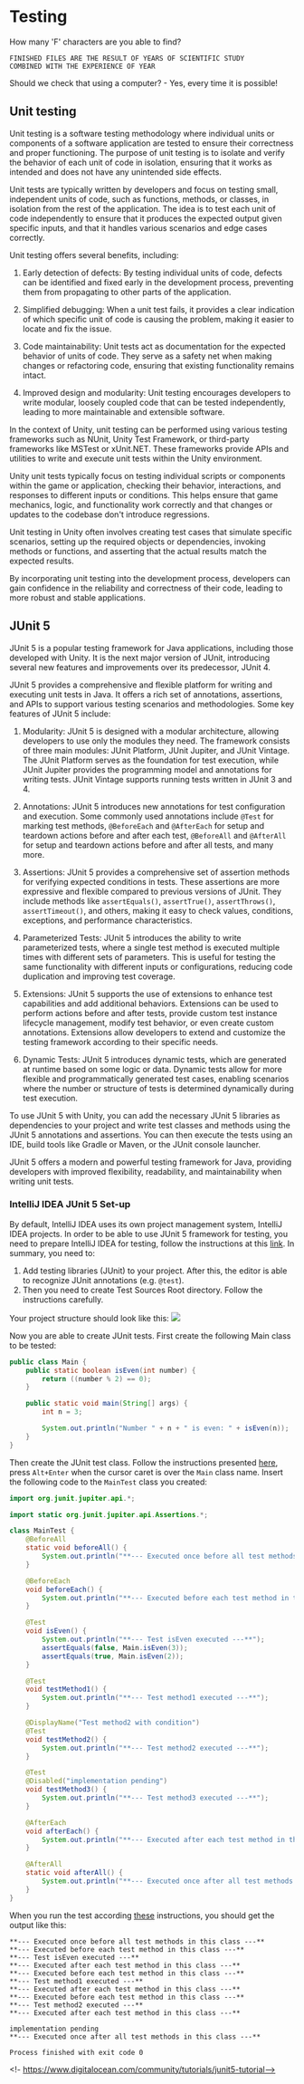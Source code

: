 # Testing

How many 'F' characters are you able to find?
```text
FINISHED FILES ARE THE RESULT OF YEARS OF SCIENTIFIC STUDY
COMBINED WITH THE EXPERIENCE OF YEAR
```
Should we check that using a computer? - Yes, every time it is possible!

## Unit testing

Unit testing is a software testing methodology where individual units or components of a software application are tested to ensure their correctness and proper functioning. The purpose of unit testing is to isolate and verify the behavior of each unit of code in isolation, ensuring that it works as intended and does not have any unintended side effects.

Unit tests are typically written by developers and focus on testing small, independent units of code, such as functions, methods, or classes, in isolation from the rest of the application. The idea is to test each unit of code independently to ensure that it produces the expected output given specific inputs, and that it handles various scenarios and edge cases correctly.

Unit testing offers several benefits, including:

1. Early detection of defects: By testing individual units of code, defects can be identified and fixed early in the development process, preventing them from propagating to other parts of the application.

2. Simplified debugging: When a unit test fails, it provides a clear indication of which specific unit of code is causing the problem, making it easier to locate and fix the issue.

3. Code maintainability: Unit tests act as documentation for the expected behavior of units of code. They serve as a safety net when making changes or refactoring code, ensuring that existing functionality remains intact.

4. Improved design and modularity: Unit testing encourages developers to write modular, loosely coupled code that can be tested independently, leading to more maintainable and extensible software.

In the context of Unity, unit testing can be performed using various testing frameworks such as NUnit, Unity Test Framework, or third-party frameworks like MSTest or xUnit.NET. These frameworks provide APIs and utilities to write and execute unit tests within the Unity environment.

Unity unit tests typically focus on testing individual scripts or components within the game or application, checking their behavior, interactions, and responses to different inputs or conditions. This helps ensure that game mechanics, logic, and functionality work correctly and that changes or updates to the codebase don't introduce regressions.

Unit testing in Unity often involves creating test cases that simulate specific scenarios, setting up the required objects or dependencies, invoking methods or functions, and asserting that the actual results match the expected results.

By incorporating unit testing into the development process, developers can gain confidence in the reliability and correctness of their code, leading to more robust and stable applications.

## JUnit 5

JUnit 5 is a popular testing framework for Java applications, including those developed with Unity. It is the next major version of JUnit, introducing several new features and improvements over its predecessor, JUnit 4.

JUnit 5 provides a comprehensive and flexible platform for writing and executing unit tests in Java. It offers a rich set of annotations, assertions, and APIs to support various testing scenarios and methodologies. Some key features of JUnit 5 include:

1. Modularity: JUnit 5 is designed with a modular architecture, allowing developers to use only the modules they need. The framework consists of three main modules: JUnit Platform, JUnit Jupiter, and JUnit Vintage. The JUnit Platform serves as the foundation for test execution, while JUnit Jupiter provides the programming model and annotations for writing tests. JUnit Vintage supports running tests written in JUnit 3 and 4.

2. Annotations: JUnit 5 introduces new annotations for test configuration and execution. Some commonly used annotations include `@Test` for marking test methods, `@BeforeEach` and `@AfterEach` for setup and teardown actions before and after each test, `@BeforeAll` and `@AfterAll` for setup and teardown actions before and after all tests, and many more.

3. Assertions: JUnit 5 provides a comprehensive set of assertion methods for verifying expected conditions in tests. These assertions are more expressive and flexible compared to previous versions of JUnit. They include methods like `assertEquals()`, `assertTrue()`, `assertThrows()`, `assertTimeout()`, and others, making it easy to check values, conditions, exceptions, and performance characteristics.

4. Parameterized Tests: JUnit 5 introduces the ability to write parameterized tests, where a single test method is executed multiple times with different sets of parameters. This is useful for testing the same functionality with different inputs or configurations, reducing code duplication and improving test coverage.

5. Extensions: JUnit 5 supports the use of extensions to enhance test capabilities and add additional behaviors. Extensions can be used to perform actions before and after tests, provide custom test instance lifecycle management, modify test behavior, or even create custom annotations. Extensions allow developers to extend and customize the testing framework according to their specific needs.

6. Dynamic Tests: JUnit 5 introduces dynamic tests, which are generated at runtime based on some logic or data. Dynamic tests allow for more flexible and programmatically generated test cases, enabling scenarios where the number or structure of tests is determined dynamically during test execution.

To use JUnit 5 with Unity, you can add the necessary JUnit 5 libraries as dependencies to your project and write test classes and methods using the JUnit 5 annotations and assertions. You can then execute the tests using an IDE, build tools like Gradle or Maven, or the JUnit console launcher.

JUnit 5 offers a modern and powerful testing framework for Java, providing developers with improved flexibility, readability, and maintainability when writing unit tests.

<!-- https://java-programming.mooc.fi/part-6/3-introduction-to-testing -->

### IntelliJ IDEA JUnit 5 Set-up 

By default, IntelliJ IDEA uses its own project management system, IntelliJ IDEA projects. In order to be able to use JUnit 5 framework for testing, you need to prepare IntelliJ IDEA for testing, follow the instructions at this [link](https://www.jetbrains.com/help/idea/testing.html). In summary, you need to:
1. Add testing libraries (JUnit) to your project. After this, the editor is able to recognize JUnit annotations (e.g. `@test`).
2. Then you need to create Test Sources Root directory. Follow the instructions carefully.

Your project structure should look like this:
![](images/JUnitProjectStructure.png)

Now you are able to create JUnit tests. First create the following Main class to be tested:
```Java
public class Main {
    public static boolean isEven(int number) {
        return ((number % 2) == 0);
    }

    public static void main(String[] args) {
        int n = 3;

        System.out.println("Number " + n + " is even: " + isEven(n));
    }
}
```

Then create the JUnit test class. Follow the instructions presented [here](https://www.jetbrains.com/help/idea/create-tests.html), press `Alt+Enter` when the cursor caret is over the `Main` class name. Insert the following code to the `MainTest` class you created:
```Java
import org.junit.jupiter.api.*;

import static org.junit.jupiter.api.Assertions.*;

class MainTest {
    @BeforeAll
    static void beforeAll() {
        System.out.println("**--- Executed once before all test methods in this class ---**");
    }

    @BeforeEach
    void beforeEach() {
        System.out.println("**--- Executed before each test method in this class ---**");
    }

    @Test
    void isEven() {
        System.out.println("**--- Test isEven executed ---**");
        assertEquals(false, Main.isEven(3));
        assertEquals(true, Main.isEven(2));
    }

    @Test
    void testMethod1() {
        System.out.println("**--- Test method1 executed ---**");
    }

    @DisplayName("Test method2 with condition")
    @Test
    void testMethod2() {
        System.out.println("**--- Test method2 executed ---**");
    }

    @Test
    @Disabled("implementation pending")
    void testMethod3() {
        System.out.println("**--- Test method3 executed ---**");
    }

    @AfterEach
    void afterEach() {
        System.out.println("**--- Executed after each test method in this class ---**");
    }

    @AfterAll
    static void afterAll() {
        System.out.println("**--- Executed once after all test methods in this class ---**");
    }
}
```
When you run the test according [these](https://www.jetbrains.com/help/idea/performing-tests.html) instructions, you should get the output like this:
```text
**--- Executed once before all test methods in this class ---**
**--- Executed before each test method in this class ---**
**--- Test isEven executed ---**
**--- Executed after each test method in this class ---**
**--- Executed before each test method in this class ---**
**--- Test method1 executed ---**
**--- Executed after each test method in this class ---**
**--- Executed before each test method in this class ---**
**--- Test method2 executed ---**
**--- Executed after each test method in this class ---**

implementation pending
**--- Executed once after all test methods in this class ---**

Process finished with exit code 0
```

<!- https://www.digitalocean.com/community/tutorials/junit5-tutorial-->

<!-- Tänne myös IntellJ:n debuggerin demoa -->